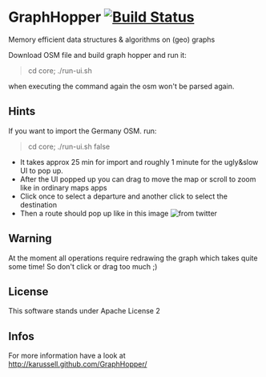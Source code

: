 # GraphHopper [![Build Status](https://secure.travis-ci.org/karussell/GraphHopper.png?branch=master)](http://travis-ci.org/karussell/GraphHopper)

Memory efficient data structures & algorithms on (geo) graphs

Download OSM file and build graph hopper and run it:

> cd core; ./run-ui.sh

when executing the command again the osm won't be parsed again.

Hints
------------------

If you want to import the Germany OSM. run:

> cd core; ./run-ui.sh false

 * It takes approx 25 min for import and roughly 1 minute for the ugly&slow UI to pop up.
 * After the UI popped up you can drag to move the map or scroll to zoom like in ordinary maps apps
 * Click once to select a departure and another click to select the destination
 * Then a route should pop up like in this image ![from twitter](https://p.twimg.com/AvidlNPCMAA5e_n.png:medium)

Warning
-----------------

At the moment all operations require redrawing the graph which takes quite some time!
So don't click or drag too much ;)

License
----------------

This software stands under Apache License 2

Infos
----------------

For more information have a look at
http://karussell.github.com/GraphHopper/
